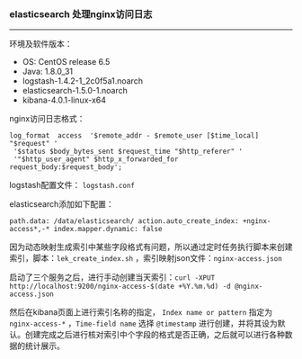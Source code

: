 ### elasticsearch 处理nginx访问日志

---

环境及软件版本：

- OS: CentOS release 6.5
- Java: 1.8.0_31
- logstash-1.4.2-1_2c0f5a1.noarch
- elasticsearch-1.5.0-1.noarch
- kibana-4.0.1-linux-x64

nginx访问日志格式：

```
log_format  access  '$remote_addr - $remote_user [$time_local] "$request" '
 '$status $body_bytes_sent $request_time "$http_referer" '
 '"$http_user_agent" $http_x_forwarded_for request_body:$request_body';
```

logstash配置文件： `logstash.conf`

elasticsearch添加如下配置：

`path.data: /data/elasticsearch/
action.auto_create_index: +nginx-access*,-*
index.mapper.dynamic: false`

因为动态映射生成索引中某些字段格式有问题，所以通过定时任务执行脚本来创建索引，脚本：`lek_create_index.sh` ，索引映射json文件：`nginx-access.json`

启动了三个服务之后，进行手动创建当天索引：`curl -XPUT http://localhost:9200/nginx-access-$(date +%Y.%m.%d) -d @nginx-access.json`

然后在kibana页面上进行索引名称的指定， `Index name or pattern` 指定为 `nginx-access-*` ，`Time-field name` 选择 `@timestamp` 进行创建，并将其设为默认。创建完成之后进行核对索引中个字段的格式是否正确，之后就可以进行各种数据的统计展示。
